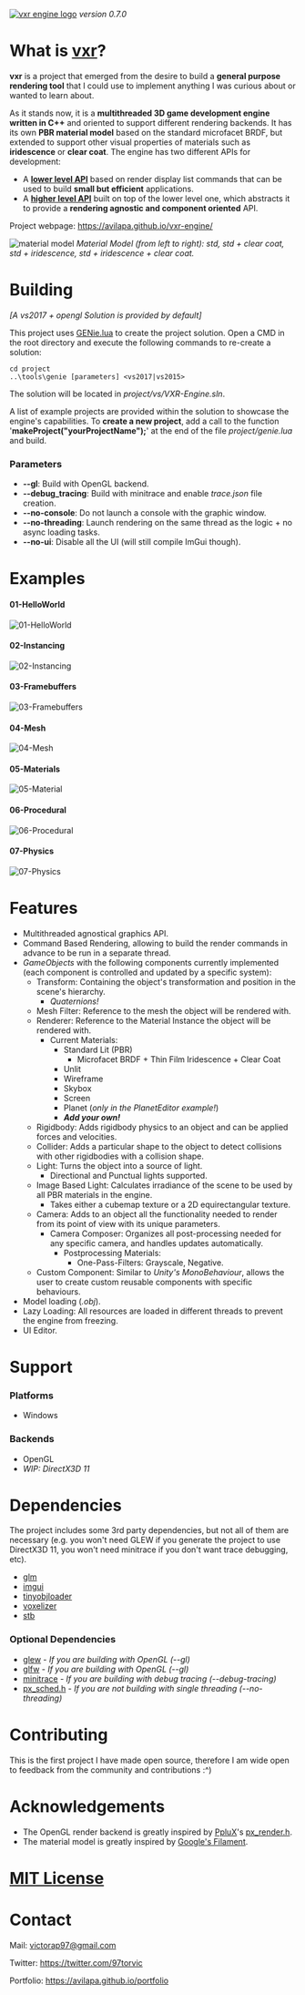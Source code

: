 
[![vxr engine logo](https://github.com/avilapa/vxr/blob/media/logo_background.png)](https://avilapa.github.io)
_version 0.7.0_

# What is [vxr](https://github.com/avilapa/vxr)?

__vxr__ is a project that emerged from the desire to build a __general purpose rendering tool__ that I could use to implement anything I was curious about or wanted to learn about.

As it stands now, it is a __multithreaded 3D game development engine written in C++__ and oriented to support different rendering backends. It has its own __PBR material model__ based on the standard microfacet BRDF, but extended to support other visual properties of materials such as __iridescence__ or __clear coat__. The engine has two different APIs for development:

  - A [__lower level API__](https://github.com/avilapa/vxr/blob/master/examples/01-HelloWorld/hello_world.cpp) based on render display list commands that can be used to build __small but efficient__ applications.
  - A [__higher level API__](https://github.com/avilapa/vxr/blob/master/examples/04-Mesh/mesh.cpp) built on top of the lower level one, which abstracts it to provide a __rendering agnostic and component oriented__ API.
  
Project webpage: https://avilapa.github.io/vxr-engine/

![material model](https://github.com/avilapa/vxr/blob/media/material_model.png)
_Material Model (from left to right): std, std + clear coat, std + iridescence, std + iridescence + clear coat._

# Building

_[A vs2017 + opengl Solution is provided by default]_

This project uses [GENie.lua](https://github.com/bkaradzic/GENie) to create the project solution. Open a CMD in the root directory and execute the following commands to re-create a solution:

	cd project
	..\tools\genie [parameters] <vs2017|vs2015>
	
The solution will be located in _project/vs/VXR-Engine.sln_.

A list of example projects are provided within the solution to showcase the engine's capabilities. To __create a new project__, add a call to the function '__makeProject("yourProjectName");__' at the end of the file _project/genie.lua_ and build.
  
### Parameters

 - __--gl__: Build with OpenGL backend.
 - __--debug_tracing__: Build with minitrace and enable _trace.json_ file creation.
 - __--no-console__: Do not launch a console with the graphic window.
 - __--no-threading__: Launch rendering on the same thread as the logic + no async loading tasks.
 - __--no-ui__: Disable all the UI (will still compile ImGui though).

# Examples

#### 01-HelloWorld
![01-HelloWorld](https://github.com/avilapa/vxr/blob/media/01-HelloWorld.png)
#### 02-Instancing
![02-Instancing](https://github.com/avilapa/vxr/blob/media/02-Instancing.png)
#### 03-Framebuffers
![03-Framebuffers](https://github.com/avilapa/vxr/blob/media/03-Framebuffers.png)
#### 04-Mesh
![04-Mesh](https://github.com/avilapa/vxr/blob/media/04-Mesh.png)
#### 05-Materials
![05-Material](https://github.com/avilapa/vxr/blob/media/05-Material.png)
#### 06-Procedural
![06-Procedural](https://github.com/avilapa/vxr/blob/media/06-Procedural.png)
#### 07-Physics
![07-Physics](https://github.com/avilapa/vxr/blob/media/07-Physics.png)

# Features

- Multithreaded agnostical graphics API.
- Command Based Rendering, allowing to build the render commands in advance to be run in a separate thread.
- _GameObjects_ with the following components currently implemented (each component is controlled and updated by a specific system):
  - Transform: Containing the object's transformation and position in the scene's hierarchy.
    - _Quaternions!_ 
  - Mesh Filter: Reference to the mesh the object will be rendered with.
  - Renderer: Reference to the Material Instance the object will be rendered with.
    - Current Materials:
      - Standard Lit (PBR)
        - Microfacet BRDF + Thin Film Iridescence + Clear Coat
      - Unlit
      - Wireframe
      - Skybox
      - Screen
      - Planet (_only in the PlanetEditor example!_)
      - ___Add your own!___
  - Rigidbody: Adds rigidbody physics to an object and can be applied forces and velocities.
  - Collider: Adds a particular shape to the object to detect collisions with other rigidbodies with a collision shape.
  - Light: Turns the object into a source of light.
    - Directional and Punctual lights supported.
  - Image Based Light: Calculates irradiance of the scene to be used by all PBR materials in the engine.
    - Takes either a cubemap texture or a 2D equirectangular texture.
  - Camera: Adds to an object all the functionality needed to render from its point of view with its unique parameters.
    - Camera Composer: Organizes all post-processing needed for any specific camera, and handles updates automatically.
      - Postprocessing Materials:
        - One-Pass-Filters: Grayscale, Negative.
  - Custom Component: Similar to _Unity's MonoBehaviour_, allows the user to create custom reusable components with specific behaviours.
- Model loading (_.obj_).
- Lazy Loading: All resources are loaded in different threads to prevent the engine from freezing.
- UI Editor.

# Support

### Platforms

- Windows

### Backends

- OpenGL
- _WIP: DirectX3D 11_

# Dependencies

The project includes some 3rd party dependencies, but not all of them are necessary (e.g. you won't need GLEW if you generate the project to use DirectX3D 11, you won't need minitrace if you don't want trace debugging, etc).

- [glm](https://github.com/g-truc/glm)
- [imgui](https://github.com/ocornut/imgui)
- [tinyobjloader](https://github.com/syoyo/tinyobjloader)
- [voxelizer](https://github.com/karimnaaji/voxelizer)
- [stb](https://github.com/nothings/stb)

### Optional Dependencies

- [glew](http://glew.sourceforge.net/) - _If you are building with OpenGL (--gl)_
- [glfw](https://github.com/glfw/glfw) - _If you are building with OpenGL (--gl)_
- [minitrace](https://github.com/hrydgard/minitrace) - _If you are building with debug tracing (--debug-tracing)_
- [px_sched.h](https://github.com/pplux/px/blob/master/px_sched.h) - _If you are not building with single threading (--no-threading)_

# Contributing

This is the first project I have made open source, therefore I am wide open to feedback from the community and contributions :^)

# Acknowledgements

- The OpenGL render backend is greatly inspired by [PpluX](https://github.com/pplux)'s [px_render.h](https://github.com/pplux/px/blob/master/px_render.h).
- The material model is greatly inspired by [Google's Filament](https://github.com/google/filament).

# [MIT License](/LICENSE)

# Contact

Mail: victorap97@gmail.com

Twitter: https://twitter.com/97torvic

Portfolio: https://avilapa.github.io/portfolio
